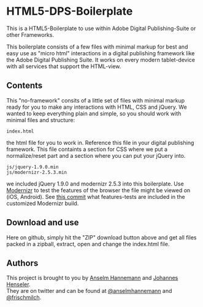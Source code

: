 HTML5-DPS-Boilerplate
=====================

This is a HTML5-Boilerplate to use within Adobe Digital Publishing-Suite or other Frameworks.

This boilerplate consists of a few files with minimal markup for best and easy use as "micro html" interactions in a digital publishing framework like the Adobe Digital Publishing Suite. It works on every modern tablet-device with all services that support the HTML-view.


Contents
--------

This "no-framework" consits of a little set of files with minimal markup ready for you to make any interactions with HTML, CSS and jQuery. We wanted to keep everything plain and simple, so you should work with minimal files and structure:

	index.html
the html file for you to work in. Reference this file in your digital publishing framework.
This file containts a section for CSS where we put a normalize/reset part and a section where you can put your jQuery into.

	js/jquery-1.9.0.min
	js/modernizr-2.5.3.min
we included jQuery 1.9.0 and modernizr 2.5.3 into this boilerplate. Use [Modernizr](http://modernizr.com) to test the features of the browser the file might be viewed on (iOS, Android). See [this commit](https://github.com/anselmh/HTML5-DPS-Boilerplate/commit/71f206958b8a56142e4ddb27885fc80241533311) what features-tests are included in the customized Modernizr build.


Download and use
----------------

Here on github, simply hit the "ZIP" download button above and get all files packed in a zipball, extract, open and change the index.html file.


Authors
-------

This project is brought to you by [Anselm Hannemann](http://anselm-hannemann.com "Anselm's Portfolio") and [Johannes Henseler](http://nordsueddesign.de "Johannes' Portfolio").  
They are on twitter and can be found at [@anselmhannemann](https://twitter.com/#!/anselmhannemann) and [@frischmilch](https://twitter.com/#!/frischmilch).